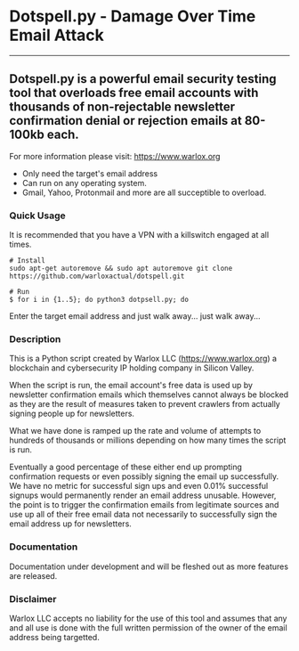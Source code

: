 # Dotspell.py - Damage Over Time Email Attack

-----------------------
Dotspell.py is a powerful email security testing tool that overloads free email accounts with thousands of non-rejectable newsletter confirmation denial or rejection emails at 80-100kb each.
-----------------------
For more information please visit: https://www.warlox.org

* Only need the target's email address
* Can run on any operating system.
* Gmail, Yahoo, Protonmail and more are all succeptible to overload.

### Quick Usage

It is recommended that you have a VPN with a killswitch engaged at all times.

```shell
# Install
sudo apt-get autoremove && sudo apt autoremove git clone https://github.com/warloxactual/dotspell.git

# Run
$ for i in {1..5}; do python3 dotpsell.py; do

```
Enter the target email address and just walk away... just walk away...

### Description

This is a Python script created by Warlox LLC (https://www.warlox.org) a blockchain and cybersecurity IP holding company in Silicon Valley.

When the script is run, the email account's free data is used up by newsletter confirmation emails
which themselves cannot always be blocked as they are the result of measures taken to prevent 
crawlers from actually signing people up for newsletters.

What we have done is ramped up the rate and volume of attempts to hundreds of thousands or
millions depending on how many times the script is run.

Eventually a good percentage of these either end up prompting confirmation requests or even
possibly signing the email up successfully. We have no metric for successful sign ups and even
0.01% successful signups would permanently render an email address unusable. However, the point
is to trigger the confirmation emails from legitimate sources and use up all of their free email
data not necessarily to successfully sign the email address up for newsletters.

### Documentation

Documentation under development and will be fleshed out as more features are released.


### Disclaimer

Warlox LLC accepts no liability for the use of this tool and assumes that any and all use
is done with the full written permission of the owner of the email address being targetted.

